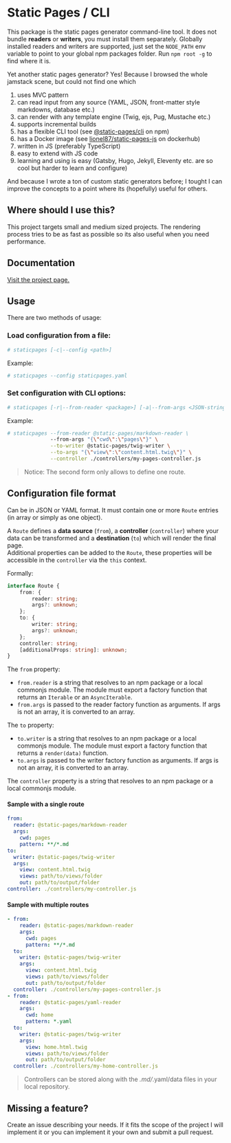 # Static Pages / CLI

This package is the static pages generator command-line tool.
It does not bundle **readers** or **writers**, you must install them separately.
Globally installed readers and writers are supported, just set the `NODE_PATH` env variable to point to your global npm packages folder. Run `npm root -g` to find where it is.

Yet another static pages generator?
Yes! Because I browsed the whole jamstack scene, but could not find one which
1. uses MVC pattern
2. can read input from any source (YAML, JSON, front-matter style markdowns, database etc.)
3. can render with any template engine (Twig, ejs, Pug, Mustache etc.)
4. supports incremental builds
5. has a flexible CLI tool (see [@static-pages/cli](https://www.npmjs.com/package/@static-pages/cli) on npm)
6. has a Docker image (see [lionel87/static-pages-js](https://hub.docker.com/repository/docker/lionel87/static-pages-js) on dockerhub)
7. written in JS (preferably TypeScript)
8. easy to extend with JS code
9. learning and using is easy (Gatsby, Hugo, Jekyll, Eleventy etc. are so cool but harder to learn and configure)

And because I wrote a ton of custom static generators before; I tought I can improve the concepts to a point where its (hopefully) useful for others.

## Where should I use this?
This project targets small and medium sized projects. The rendering process tries to be as fast as possible so its also useful when you need performance.

## Documentation
[Visit the project page.](https://staticpagesjs.github.io/)

## Usage
There are two methods of usage:
### Load configuration from a file:
```sh
# staticpages [-c|--config <path>]
```

Example:
```sh
# staticpages --config staticpages.yaml
```

### Set configuration with CLI options:
```sh
# staticpages [-r|--from-reader <package>] [-a|--from-args <JSON-string>] [-w|--to-writer <package>] [-A|--to-args <JSON-string>] [-s|--controller <package>] [-x|--context <JSON-string>]
```

Example:
```sh
# staticpages --from-reader @static-pages/markdown-reader \
              --from-args "{\"cwd\":\"pages\"}" \
              --to-writer @static-pages/twig-writer \
              --to-args "{\"view\":\"content.html.twig\"}" \
              --controller ./controllers/my-pages-controller.js
```

> Notice: The second form only allows to define one route.

## Configuration file format

Can be in JSON or YAML format. It must contain one or more `Route` entries (in array or simply as one object).

A `Route` defines a **data source** (`from`), a **controller** (`controller`) where your data can be transformed and a **destination** (`to`) which will render the final page. \
Additional properties can be added to the `Route`, these properties will be accessible in the `controller` via the `this` context.

Formally:
```ts
interface Route {
    from: {
        reader: string;
        args?: unknown;
    };
    to: {
        writer: string;
        args?: unknown;
    };
    controller: string;
    [additionalProps: string]: unknown;
}
```

The `from` property:
- `from.reader` is a string that resolves to an npm package or a local commonjs module. The module must export a factory function that returns an `Iterable` or an `AsyncIterable`.
- `from.args` is passed to the reader factory function as arguments. If args is not an array, it is converted to an array.

The `to` property:
- `to.writer` is a string that resolves to an npm package or a local commonjs module. The module must export a factory function that returns a `render(data)` function.
- `to.args` is passed to the writer factory function as arguments. If args is not an array, it is converted to an array.

The `controller` property is a string that resolves to an npm package or a local commonjs module.


#### Sample with a single route
```yaml
from:
  reader: @static-pages/markdown-reader
  args:
    cwd: pages
    pattern: **/*.md
to:
  writer: @static-pages/twig-writer
  args:
    view: content.html.twig
    views: path/to/views/folder
    out: path/to/output/folder
controller: ./controllers/my-controller.js
```

#### Sample with multiple routes
```yaml
- from:
    reader: @static-pages/markdown-reader
    args:
      cwd: pages
      pattern: **/*.md
  to:
    writer: @static-pages/twig-writer
    args:
      view: content.html.twig
      views: path/to/views/folder
      out: path/to/output/folder
  controller: ./controllers/my-pages-controller.js
- from:
    reader: @static-pages/yaml-reader
    args:
      cwd: home
      pattern: *.yaml
  to:
    writer: @static-pages/twig-writer
    args:
      view: home.html.twig
      views: path/to/views/folder
      out: path/to/output/folder
  controller: ./controllers/my-home-controller.js
```

> Controllers can be stored along with the *.md/*.yaml/data files in your local repository.

## Missing a feature?
Create an issue describing your needs. If it fits the scope of the project I will implement it or you can implement it your own and submit a pull request.
